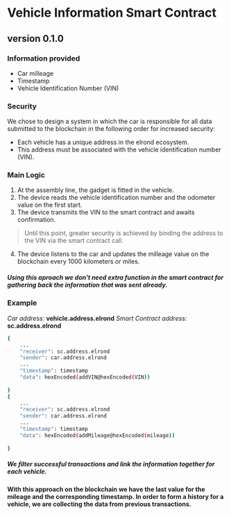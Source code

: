 # Vehicle Information Smart Contract
## version 0.1.0

###  Information provided
- Car milleage
- Timestamp
- Vehicle Identification Number (VIN)

### Security 
We chose to design a system in which the car is responsible for all data submitted to the blockchain in the following order for increased security:
- Each vehicle has a unique address in the elrond ecosystem.
- This address must be associated with the vehicle identification number (VIN).

### Main Logic
1. At the assembly line, the gadget is fitted in the vehicle.
2. The device reads the vehicle identification number and the odometer value on the first start.
3. The device transmits the VIN to the smart contract and awaits confirmation.
>Until this point, greater security is achieved by binding the address to the VIN via the smart contract call.
4. The device listens to the car and updates the milleage value on the blockchain every 1000 kilometers or miles.

##### Using this aproach we don't need extra function in the smart contract for gathering back the information that was sent already. 


### Example 

*Car address:* **vehicle.address.elrond**
*Smart Contract address:* **sc.address.elrond**

```sh
{
    ...
    "receiver": sc.address.elrond
    "sender": car.address.elrond
    ...
    "timestamp": timestamp
    "data": hexEncoded(addVIN@hexEncoded(VIN))
    
} 
{
    ...
    "receiver": sc.address.elrond
    "sender": car.address.elrond
    ...
    "timestamp": timestamp
    "data": hexEncoded(addMileage@hexEncoded(mileage))
    
}

```
##### We filter successful transactions and link the information together for each vehicle.
#### With this approach on the blockchain we have the last value for the mileage and the corresponding timestamp. In order to form a history for a vehicle, we are collecting the data from previous transactions.

